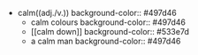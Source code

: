 - calm((adj./v.))
  background-color:: #497d46
	- calm colours
	  background-color:: #497d46
	- [[calm down]]
	  background-color:: #533e7d
	- a calm man
	  background-color:: #497d46